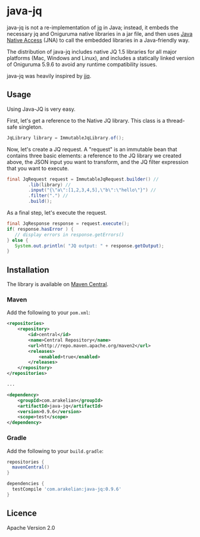 # java-jq

java-jq is not a re-implementation of [jq](http://stedolan.github.io/jq/) in Java; instead, it embeds 
the necessary jq and Oniguruma native libraries in a jar file, and then uses 
[Java Native Access](https://github.com/java-native-access/jna) (JNA) to call the 
embedded libraries in a Java-friendly way.

The distribution of java-jq includes native JQ 1.5 libraries for all major platforms (Mac, Windows and Linux), and includes a statically linked version of Oniguruma 5.9.6 to avoid any runtime compatibility issues.

java-jq was heavily inspired by [jjq](https://github.com/bskaggs/jjq).


## Usage

Using Java-JQ is very easy.


First, let's get a reference to the Native JQ library. This class is a thread-safe singleton.

```java
JqLibrary library = ImmutableJqLibrary.of();
```

Now, let's create a JQ request. A "request" is an immutable bean that contains three basic elements: a reference
to the JQ library we created above, the JSON input you want to transform, and the JQ filter expression that you
want to execute.

```java
final JqRequest request = ImmutableJqRequest.builder() //
        .lib(library) //
        .input("{\"a\":[1,2,3,4,5],\"b\":\"hello\"}") //
        .filter(".") //
        .build();
```

As a final step, let's execute the request.

```java
final JqResponse response = request.execute();
if( response.hasError ) {
   // display errors in response.getErrors()
} else {
   System.out.println( "JQ output: " + response.getOutput);
}
```

## Installation

The library is available on [Maven Central](https://search.maven.org/#search%7Cgav%7C1%7Cg%3A%22com.arakelian%22%20AND%20a%3A%22java-jq%22).

### Maven

Add the following to your `pom.xml`:

```xml
<repositories>
    <repository>
        <id>central</id>
        <name>Central Repository</name>
        <url>http://repo.maven.apache.org/maven2</url>
        <releases>
            <enabled>true</enabled>
        </releases>
    </repository>
</repositories>

...

<dependency>
    <groupId>com.arakelian</groupId>
    <artifactId>java-jq</artifactId>
    <version>0.9.6</version>
    <scope>test</scope>
</dependency>
```

### Gradle

Add the following to your `build.gradle`:

```groovy
repositories {
  mavenCentral()
}

dependencies {
  testCompile 'com.arakelian:java-jq:0.9.6'
}
```

## Licence

Apache Version 2.0
